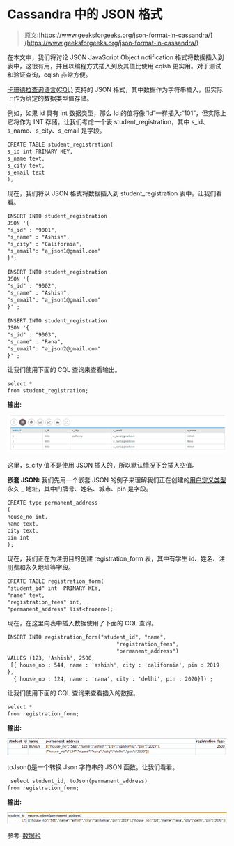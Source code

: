 # Cassandra 中的 JSON 格式

> 原文:[https://www.geeksforgeeks.org/json-format-in-cassandra/](https://www.geeksforgeeks.org/json-format-in-cassandra/)

在本文中，我们将讨论 JSON JavaScript Object notification 格式将数据插入到表中，这很有用，并且以编程方式插入列及其值比使用 cqlsh 更实用。对于测试和验证查询，cqlsh 非常方便。

[卡珊德拉查询语言(CQL)](https://www.geeksforgeeks.org/additional-functions-in-cql-cassandra-query-language/) 支持的 JSON 格式，其中数据作为字符串插入，但实际上作为给定的数据类型值存储。

例如，如果 id 具有 int 数据类型，那么 Id 的值将像“Id”一样插入:“101”，但实际上它将作为 INT 存储。让我们考虑一个表 student_registration，其中 s_id、s_name、s_city、s_email 是字段。

```
CREATE TABLE student_registration(
s_id int PRIMARY KEY, 
s_name text, 
s_city text, 
s_email text
); 
```

现在，我们将以 JSON 格式将数据插入到 student_registration 表中。让我们看看。

```
INSERT INTO student_registration
JSON '{
"s_id" : "9001",
"s_name" : "Ashish",
"s_city" : "California",
"s_email": "a_json1@gmail.com"
}';

INSERT INTO student_registration
JSON '{
"s_id" : "9002",
"s_name" : "Ashish",
"s_email": "a_json1@gmail.com"
}' ;

INSERT INTO student_registration
JSON '{
"s_id" : "9003",
"s_name" : "Rana",
"s_email": "a_json2@gmail.com"
}' ; 
```

让我们使用下面的 CQL 查询来查看输出。

```
select * 
from student_registration; 
```

**输出:**

![](img/3dc845ddf968c2aa3387bdd9978bb4cc.png)

这里，s_city 值不是使用 JSON 插入的，所以默认情况下会插入空值。

**嵌套 JSON:**
我们先用一个嵌套 JSON 的例子来理解我们正在创建的[用户定义类型](https://www.geeksforgeeks.org/overview-of-user-defined-type-udt-in-cassandra/)永久 _ 地址，其中门牌号、姓名、城市、pin 是字段。

```
CREATE type permanent_address
( 
house_no int, 
name text, 
city text,
pin int 
); 
```

现在，我们正在为注册目的创建 registration_form 表，其中有学生 id、姓名、注册费和永久地址等字段。

```
CREATE TABLE registration_form( 
"student_id" int  PRIMARY KEY, 
"name" text, 
"registration_fees" int, 
"permanent_address" list<frozen>); 
```

现在，在这里向表中插入数据使用了下面的 CQL 查询。

```
INSERT INTO registration_form("student_id", "name",  
                                   "registration_fees", 
                                   "permanent_address") 
VALUES (123, 'Ashish', 2500, 
 [{ house_no : 544, name : 'ashish', city : 'california', pin : 2019 },
  { house_no : 124, name : 'rana', city : 'delhi', pin : 2020}]) ; 
```

让我们使用下面的 CQL 查询来查看插入的数据。

```
select * 
from registration_form; 
```

**输出:**

![](img/054492493147c9ea4501616e1ff42dab.png)

toJson()是一个转换 Json 字符串的 JSON 函数。让我们看看。

```
 select student_id, toJson(permanent_address) 
from registration_form; 
```

**输出:**

![](img/3b20e4364414542d5cf6191b8e721a1b.png)

参考–[数据税](https://www.datastax.com/blog/2015/06/whats-new-cassandra-22-json-support)
